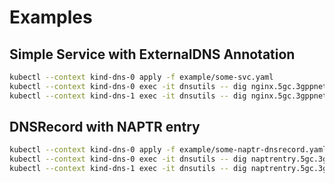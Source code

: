 # Examples

## Simple Service with ExternalDNS Annotation

```bash
kubectl --context kind-dns-0 apply -f example/some-svc.yaml
kubectl --context kind-dns-0 exec -it dnsutils -- dig nginx.5gc.3gppnetwork.org
kubectl --context kind-dns-1 exec -it dnsutils -- dig nginx.5gc.3gppnetwork.org
```

## DNSRecord with NAPTR entry

```bash
kubectl --context kind-dns-0 apply -f example/some-naptr-dnsrecord.yaml
kubectl --context kind-dns-0 exec -it dnsutils -- dig naptrentry.5gc.3gppnetwork.org
kubectl --context kind-dns-1 exec -it dnsutils -- dig naptrentry.5gc.3gppnetwork.org
```
